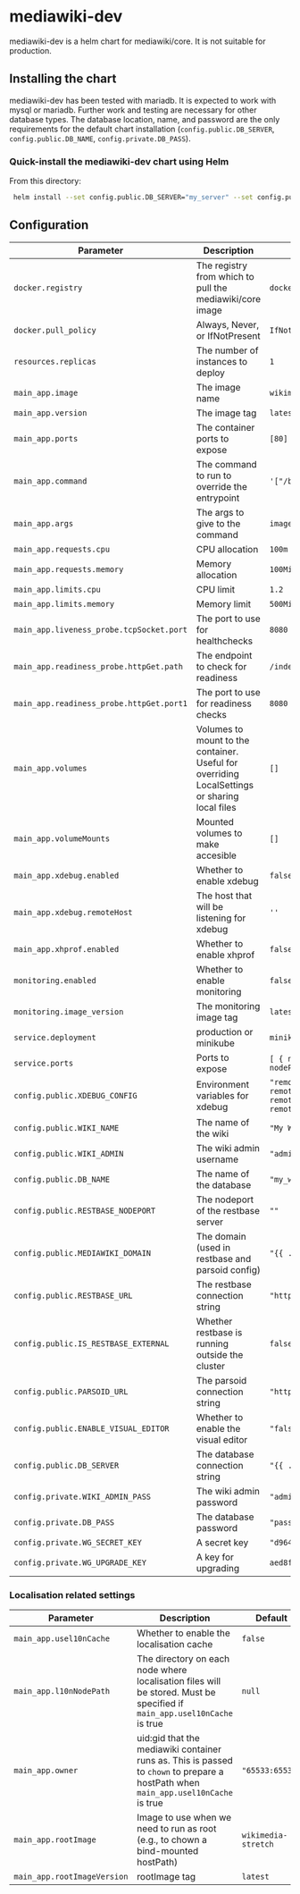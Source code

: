 # mediawiki-dev

mediawiki-dev is a helm chart for mediawiki/core. It is not suitable for production.

## Installing the chart

mediawiki-dev has been tested with mariadb. It is expected to work with mysql or mariadb. Further work and testing are necessary for other database types. The database location, name, and password are the only requirements for the default chart installation (`config.public.DB_SERVER`, `config.public.DB_NAME`, `config.private.DB_PASS`).

### Quick-install the mediawiki-dev chart using Helm
From this directory:
```sh
 helm install --set config.public.DB_SERVER="my_server" --set config.public.DB_NAME="my_name" --set config.private.DB_PASS="my_pass" .
 ```

## Configuration

| Parameter | Description | Default |
| --------- | ----------- | ------- |
| `docker.registry` | The registry from which to pull the mediawiki/core image | `docker-registry.wikimedia.org` |
| `docker.pull_policy` | Always, Never, or IfNotPresent | `IfNotPresent` |
| `resources.replicas` | The number of instances to deploy | `1` |
| `main_app.image` | The image name | `wikimedia/mediawiki-core` |
| `main_app.version` | The image tag | `latest` |
| `main_app.ports` | The container ports to expose | `[80]`
| `main_app.command` | The command to run to override the entrypoint | `'["/bin/bash", "-c"]'` |
| `main_app.args` | The args to give to the command | `image default` |
| `main_app.requests.cpu` | CPU allocation | `100m` |
| `main_app.requests.memory` | Memory allocation | `100Mi` |
| `main_app.limits.cpu` | CPU limit | `1.2` |
| `main_app.limits.memory` | Memory limit | `500Mi` |
| `main_app.liveness_probe.tcpSocket.port` | The port to use for healthchecks | `8080` |
| `main_app.readiness_probe.httpGet.path` | The endpoint to check for readiness | `/index.php/Special:BlankPage` |
| `main_app.readiness_probe.httpGet.port1` | The port to use for readiness checks | `8080` |
| `main_app.volumes` | Volumes to mount to the container. Useful for overriding LocalSettings or sharing local files | `[]` |
| `main_app.volumeMounts` | Mounted volumes to make accesible | `[]` |
| `main_app.xdebug.enabled` | Whether to enable xdebug | `false` |
| `main_app.xdebug.remoteHost` | The host that will be listening for xdebug | `''` |
| `main_app.xhprof.enabled` | Whether to enable xhprof | `false` |
| `monitoring.enabled` | Whether to enable monitoring | `false` |
| `monitoring.image_version` | The monitoring image tag | `latest` |
| `service.deployment` | production or minikube | `minikube` |
| `service.ports` | Ports to expose | `[ { name: http, protoco: TCP, targetPort: 8080, port: 80, nodePort: null } ]` |
| `config.public.XDEBUG_CONFIG` | Environment variables for xdebug | `"remote_autostart=1 remote_enable=1 remote_handler=dbgp remote_host={{ .Values.main_app.xdebug.remoteHost }} remote_log=/tmp/xdebug_remote.log remote_mode=req remote_port=9000"` |
| `config.public.WIKI_NAME` | The name of the wiki | `"My Wiki"` |
| `config.public.WIKI_ADMIN` | The wiki admin username | `"admin"` |
| `config.public.DB_NAME` | The name of the database | `"my_wiki"` |
| `config.public.RESTBASE_NODEPORT` | The nodeport of the restbase server | `""` |
| `config.public.MEDIAWIKI_DOMAIN` | The domain (used in restbase and parsoid config) | `"{{ .Release.Name }}"` |
| `config.public.RESTBASE_URL` | The restbase connection string | `"http://restbase-{{ .Release.Name }}"` |
| `config.public.IS_RESTBASE_EXTERNAL` | Whether restbase is running outside the cluster | `false` |
| `config.public.PARSOID_URL` | The parsoid connection string | `"http://parsoid-{{ .Release.Name }}"` |
| `config.public.ENABLE_VISUAL_EDITOR` | Whether to enable the visual editor | `"false"` |
| `config.public.DB_SERVER` | The database connection string | `"{{ .Release.Name }}-mariadb"`
| `config.private.WIKI_ADMIN_PASS` | The wiki admin password | `"adminpass"` |
| `config.private.DB_PASS` | The database password | `"password"` |
| `config.private.WG_SECRET_KEY` | A secret key | `"d964ce98b272c2115d5f4960563af8fb8f02ff968bbb0d62bdf4e1e4c18393ed"` |
| `config.private.WG_UPGRADE_KEY` | A key for upgrading | `aed8ffeb5b5fba9e` |

### Localisation related settings

| Parameter | Description | Default |
| --------- | ----------- | ------- |
| `main_app.usel10nCache` | Whether to enable the localisation cache | `false` |
| `main_app.l10nNodePath` | The directory on each node where localisation files will be stored. Must be specified if `main_app.usel10nCache` is true | `null` |
| `main_app.owner` | uid:gid that the mediawiki container runs as.  This is passed to `chown` to prepare a hostPath when `main_app.usel10nCache` is true | `"65533:65533"` |
| `main_app.rootImage`| Image to use when we need to run as root (e.g., to chown a bind-mounted hostPath) | `wikimedia-stretch` |
| `main_app.rootImageVersion`| rootImage tag | `latest` |
